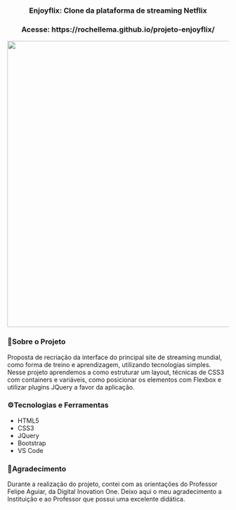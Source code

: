 <h3 align = "center" fontSize="60px">
  Enjoyflix: Clone da plataforma de streaming Netflix</h3>

<h3 align = "center" fontSize="20px">
  Acesse: https://rochellema.github.io/projeto-enjoyflix/ </h3>

<div align="center">
<img src="https://user-images.githubusercontent.com/103073732/165357154-87986fdc-e91e-4c76-ae47-56d6dd4f1f2e.gif" width="650px" />
</div>

<h3>📌Sobre o Projeto</h3>

<p>Proposta de recriação da interface do principal site de streaming mundial, como forma de treino e aprendizagem, utilizando tecnologias simples. 
  Nesse projeto aprendemos a como estruturar um layout, técnicas de CSS3 com containers e variáveis, como posicionar os elementos com Flexbox e 
  utilizar plugins JQuery a favor da aplicação.</p>

<h3>⚙Tecnologias e Ferramentas</h3>

- HTML5
- CSS3
- JQuery
- Bootstrap
- VS Code

<h3>🙌Agradecimento</h3>

<p>Durante a realização do projeto, contei com as orientações do Professor Felipe Aguiar, da Digital Inovation One.
   Deixo aqui o meu agradecimento a Instituição e ao Professor que possui uma excelente didática.</p>
  





